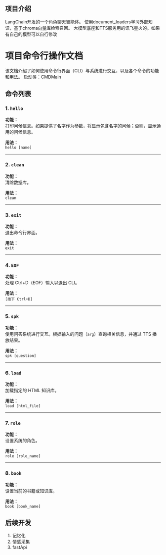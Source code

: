 ## 项目介绍

LangChain开发的一个角色聊天智能体。
使用document_loaders学习外部知识，基于chroma向量库检索召回。
大模型底座和TTS服务用的讯飞星火的。如果有自己的模型可以自行修改

# 项目命令行操作文档

该文档介绍了如何使用命令行界面（CLI）与系统进行交互，以及各个命令的功能和用法。
启动类：CMDMain
## 命令列表

### 1. `hello`
**功能：**  
打印问候信息。如果提供了名字作为参数，将显示包含名字的问候；否则，显示通用的问候信息。

**用法：**  
`hello [name]`

---

### 2. `clean`
**功能：**  
清除数据库。

**用法：**  
`clean`

---

### 3. `exit`
**功能：**  
退出命令行界面。

**用法：**  
`exit`

---

### 4. `EOF`
**功能：**  
处理 Ctrl+D（EOF）输入以退出 CLI。

**用法：**  
`[按下 Ctrl+D]`

---

### 5. `spk`
**功能：**  
使用问答系统进行交互。根据输入的问题（`arg`）查询相关信息，并通过 TTS 播放结果。

**用法：**  
`spk [question]`

---

### 6. `load`
**功能：**  
加载指定的 HTML 知识库。

**用法：**  
`load [html_file]`

---

### 7. `role`
**功能：**  
设置系统的角色。

**用法：**  
`role [role_name]`

---

### 8. `book`
**功能：**  
设置当前的书籍或知识库。

**用法：**  
`book [book_name]`

## 后续开发
1. 记忆化
2. 情感采集
3. fastApi
